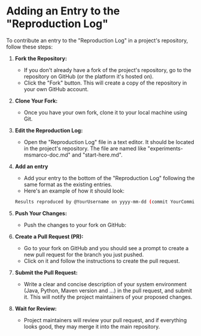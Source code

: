 # Adding an Entry to the "Reproduction Log"

To contribute an entry to the "Reproduction Log" in a project's repository, follow these steps:

1. **Fork the Repository:**
   - If you don't already have a fork of the project's repository, go to the repository on GitHub (or the platform it's hosted on).
   - Click the "Fork" button. This will create a copy of the repository in your own GitHub account.

2. **Clone Your Fork:**
   - Once you have your own fork, clone it to your local machine using Git.

3. **Edit the Reproduction Log:**

    - Open the "Reproduction Log" file in a text editor. It should be located in the project's repository. The file are named like "experiments-msmarco-doc.md" and "start-here.md".

4. **Add an entry**
    - Add your entry to the bottom of the "Reproduction Log" following the same format as the existing entries.
    - Here's an example of how it should look:
   
    ```bash
    Results reproduced by @YourUsername on yyyy-mm-dd (commit YourCommitID)

5. **Push Your Changes:**
    - Push the changes to your fork on GitHub:

6. **Create a Pull Request (PR):**
    - Go to your fork on GitHub and you should see a prompt to create a new pull request for the branch you just pushed.
    - Click on it and follow the instructions to create the pull request.

7. **Submit the Pull Request:**
    - Write a clear and concise description of your system environment (Java, Python, Maven version and ...) in the pull request, and submit it. This will notify the project maintainers of your proposed changes.

8. **Wait for Review:**
    - Project maintainers will review your pull request, and if everything looks good, they may merge it into the main repository.
